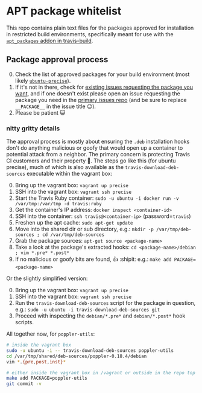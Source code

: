 # APT package whitelist

This repo contains plain text files for the packages approved for installation in restricted build environments,
specifically meant for use with the [`apt_packages` addon in
travis-build](https://github.com/travis-ci/travis-build/blob/master/lib/travis/build/addons/apt_packages.rb).

## Package approval process

0. Check the list of approved packages for your build environment (most likely [`ubuntu-precise`](./ubuntu-precise)).
0. If it's not in there, check for [existing issues requesting the package you 
   want](https://github.com/travis-ci/travis-ci/labels/apt-whitelist), and if one doesn't exist please
   open an issue requesting the package you need in the [primary issues
   repo](https://github.com/travis-ci/travis-ci/issues/new?title=APT+whitelist+request+for+___PACKAGE___)
   (and be sure to replace `__PACKAGE__` in the issue title :wink:).
0. Please be patient :smiley_cat:

### nitty gritty details

The approval process is mostly about ensuring the `.deb` installation hooks don't do anything malicious or goofy that
would open up a container to potential attack from a neighbor.  The primary concern is protecting Travis CI customers
and their property :metal:.  The steps go like this (for ubuntu precise), much of which is also available as the
`travis-download-deb-sources` executable within the vagrant box:

0. Bring up the vagrant box: `vagrant up precise`
0. SSH into the vagrant box: `vagrant ssh precise`
0. Start the Travis Ruby container: `sudo -u ubuntu -i docker run -v /var/tmp:/var/tmp -d travis:ruby`
0. Get the container's IP address: `docker inspect <container-id>`
0. SSH into the container: `ssh travis@<container-ip>` (password=`travis`)
0. Freshen up the apt cache: `sudo apt-get update`
0. Move into the shared dir or sub directory, e.g.: `mkdir -p /var/tmp/deb-sources ; cd /var/tmp/deb-sources`
0. Grab the package sources: `apt-get source <package-name>`
0. Take a look at the package's extracted hooks: `cd <package-name>/debian ; vim *.pre* *.post*`
0. If no malicious or goofy bits are found, :thumbsup: :shipit: e.g.: `make add PACKAGE=<package-name>`

Or the slightly simplified version:

0. Bring up the vagrant box: `vagrant up precise`
0. SSH into the vagrant box: `vagrant ssh precise`
0. Run the `travis-download-deb-sources` script for the package in question, e.g.: `sudo -u ubuntu -i travis-download-deb-sources git`
0. Proceed with inspecting the `debian/*.pre*` and `debian/*.post*` hook scripts.

All together now, for `poppler-utils`:

``` bash
# inside the vagrant box
sudo -u ubuntu -i -- travis-download-deb-sources poppler-utils
cd /var/tmp/shared/deb-sources/poppler-0.18.4/debian
vim *.{pre,post,inst}*
```

``` bash
# either inside the vagrant box in /vagrant or outside in the repo top level
make add PACKAGE=poppler-utils
git commit -v
```
